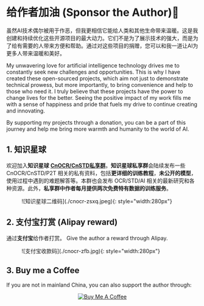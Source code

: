 # 给作者加油 (Sponsor the Author)🥤

虽然AI技术偶尔被用于作恶，但我更相信它能给人类和其他生命带来温暖。这是我创建和持续优化这些开源项目的最大动力。它们不是为了展示技术的强大，而是为了给有需要的人带来方便和帮助。通过对这些项目的捐赠，您可以和我一道让AI为更多人带来温暖和美好。

My unwavering love for artificial intelligence technology drives me to constantly seek new challenges and opportunities. This is why I have created these open-sourced projects, which aim not just to demonstrate technical prowess, but more importantly, to bring convenience and help to those who need it. I truly believe that these projects have the power to change lives for the better. Seeing the positive impact of my work fills me with a sense of happiness and pride that fuels my drive to continue creating and innovating.

By supporting my projects through a donation, you can be a part of this journey and help me bring more warmth and humanity to the world of AI.


## 1. 知识星球

欢迎加入**知识星球** **[CnOCR/CnSTD私享群](https://t.zsxq.com/FEYZRJQ)**。**知识星球私享群**会陆续发布一些 CnOCR/CnSTD/P2T 相关的私有资料，包括**更详细的训练教程**，**未公开的模型**，使用过程中遇到的难题解答等。本群也会发布 OCR/STD/AI 相关的最新研究和各种资源。此外，**私享群中作者每月提供两次免费特有数据的训练服务**。

<figure markdown>
![知识星球二维码](./cnocr-zsxq.jpeg){: style="width:280px"}
</figure>


## 2. 支付宝打赏 (Alipay reward)

通过**支付宝**给作者打赏。
Give the author a reward through Alipay.

<figure markdown>
![支付宝收款码](./cnocr-zfb.jpg){: style="width:280px"}
</figure>


## 3. Buy me a Coffee
If you are not in mainland China, you can also support the author through:

<div align="center">
<a href="https://www.buymeacoffee.com/breezedeus2" target="_blank"><img src="https://cdn.buymeacoffee.com/buttons/v2/default-yellow.png" alt="Buy Me A Coffee" style="height: 60px !important;width: 217px !important;" ></a>
</div>
